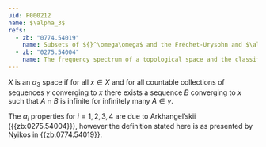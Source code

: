 ```yaml
---
uid: P000212
name: $\alpha_3$
refs:
  - zb: "0774.54019"
    name: Subsets of ${}^\omega\omega$ and the Fréchet-Urysohn and $\alpha_i$-properties. (Nyikos, P.)
  - zb: "0275.54004"
    name: The frequency spectrum of a topological space and the classification of spaces (Arkhangel’skii, A. V.)
---
```


$X$ is an $\alpha_3$ space if for all $x \in X$ and for all countable collections of sequences $\gamma$ converging to $x$ there exists a sequence $B$ converging to $x$ such that $A\cap B$ is infinite for infinitely many $A \in \gamma$.  

The $\alpha_i$ properties for $i = 1, 2, 3, 4$ are due to Arkhangel’skii ({{zb:0275.54004}}), however the definition stated here is as presented by Nyikos in {{zb:0774.54019}}.  